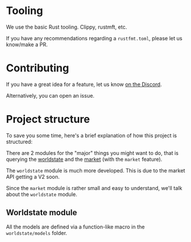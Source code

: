 # Tooling
We use the basic Rust tooling. Clippy, rustmft, etc.

If you have any recommendations regarding a  `rustfmt.toml`, please let us know/make a PR.

# Contributing
If you have a great idea for a feature, let us know [on the Discord](https://discord.gg/jGZxH9f).

Alternatively, you can open an issue.

# Project structure
To save you some time, here's a brief explanation of how this project is structured:

There are 2 modules for the "major" things you might want to do, that is querying the [worldstate](https://docs.warframestat.us) and the [market](https://warframe.market/api_docs) (with the `market` feature).

The `worldstate` module is much more developed. This is due to the market API getting a V2 soon.

Since the `market` module is rather small and easy to understand, we'll talk about the `worldstate` module.

## Worldstate module
All the models are defined via a function-like macro in the `worldstate/models` folder.
